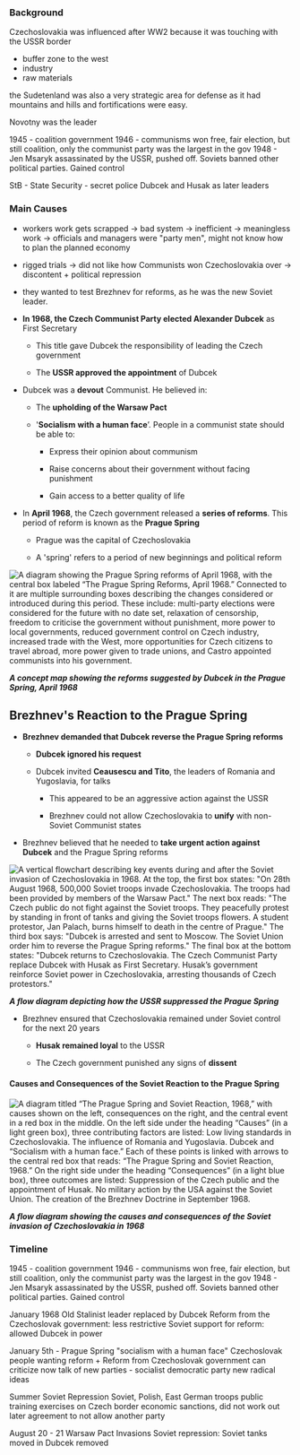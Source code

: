 ### Background
Czechoslovakia was influenced after WW2 because
it was touching with the USSR border
- buffer zone to the west
- industry
- raw materials

the Sudetenland was also a very strategic area for defense as it had mountains and hills and fortifications were easy.

Novotny was the leader

1945 - coalition government
1946 - communisms won free, fair election, but still coalition, only the communist party was the largest in the gov
1948 - Jen Msaryk assassinated by the USSR, pushed off. Soviets banned other political parties. Gained control


StB - State Security - secret police
Dubcek and Husak as later leaders

### Main Causes
- workers work gets scrapped -> bad system -> inefficient -> meaningless work -> officials and managers were "party men", might not know how to plan the planned economy
- rigged trials -> did not like how Communists won Czechoslovakia over -> discontent + political repression
- they wanted to test Brezhnev for reforms, as he was the new Soviet leader.

- **In 1968, the Czech Communist Party elected Alexander Dubcek** as First Secretary
    
    - This title gave Dubcek the responsibility of leading the Czech government
        
    - The **USSR approved the appointment** of Dubcek
        
- Dubcek was a **devout** Communist. He believed in:
    
    - The **upholding of the Warsaw Pact**
        
    - '**Socialism** **with a human face**’. People in a communist state should be able to:
        
        - Express their opinion about communism
            
        - Raise concerns about their government without facing punishment
            
        - Gain access to a better quality of life
            
- In **April 1968**, the Czech government released a **series of reforms**. This period of reform is known as the **Prague Spring**
    
    - Prague was the capital of Czechoslovakia
        
    - A 'spring' refers to a period of new beginnings and political reform
        

![A diagram showing the Prague Spring reforms of April 1968, with the central box labeled “The Prague Spring Reforms, April 1968.” Connected to it are multiple surrounding boxes describing the changes considered or introduced during this period. These include: multi-party elections were considered for the future with no date set, relaxation of censorship, freedom to criticise the government without punishment, more power to local governments, reduced government control on Czech industry, increased trade with the West, more opportunities for Czech citizens to travel abroad, more power given to trade unions, and Castro appointed communists into his government.](https://cdn.savemyexams.com/cdn-cgi/image/f=auto,width=3840/https://cdn.savemyexams.com/uploads/2024/02/prague-spring-mind-map.png)

_**A concept map showing the reforms suggested by Dubcek in the Prague Spring, April 1968**_


## Brezhnev's Reaction to the Prague Spring

- **Brezhnev demanded that Dubcek reverse the Prague Spring reforms**
    
    - **Dubcek ignored his request**
        
    - Dubcek invited **Ceausescu and Tito**, the leaders of Romania and Yugoslavia, for talks
        
        - This appeared to be an aggressive action against the USSR 
            
        - Brezhnev could not allow Czechoslovakia to **unify** with non-Soviet Communist states
            
- Brezhnev believed that he needed to **take urgent action against Dubcek** and the Prague Spring reforms
    

![A vertical flowchart describing key events during and after the Soviet invasion of Czechoslovakia in 1968.
At the top, the first box states: "On 28th August 1968, 500,000 Soviet troops invade Czechoslovakia. The troops had been provided by members of the Warsaw Pact."
The next box reads: "The Czech public do not fight against the Soviet troops. They peacefully protest by standing in front of tanks and giving the Soviet troops flowers. A student protestor, Jan Palach, burns himself to death in the centre of Prague."
The third box says: "Dubcek is arrested and sent to Moscow. The Soviet Union order him to reverse the Prague Spring reforms."
The final box at the bottom states: "Dubcek returns to Czechoslovakia. The Czech Communist Party replace Dubcek with Husak as First Secretary. Husak’s government reinforce Soviet power in Czechoslovakia, arresting thousands of Czech protestors."](https://cdn.savemyexams.com/cdn-cgi/image/f=auto,width=3840/https://cdn.savemyexams.com/uploads/2024/02/soviet-response-to-prague-spring-flow-diagram.png)

_**A flow diagram depicting how the USSR suppressed the Prague Spring**_ 

- Brezhnev ensured that Czechoslovakia remained under Soviet control for the next 20 years
    
    - **Husak remained loyal** to the USSR
        
    - The Czech government punished any signs of **dissent**
        

#### Causes and Consequences of the Soviet Reaction to the Prague Spring

![A diagram titled “The Prague Spring and Soviet Reaction, 1968,” with causes shown on the left, consequences on the right, and the central event in a red box in the middle.
On the left side under the heading “Causes” (in a light green box), three contributing factors are listed:
Low living standards in Czechoslovakia.
The influence of Romania and Yugoslavia.
Dubcek and “Socialism with a human face.”
Each of these points is linked with arrows to the central red box that reads: “The Prague Spring and Soviet Reaction, 1968.”
On the right side under the heading “Consequences” (in a light blue box), three outcomes are listed:
Suppression of the Czech public and the appointment of Husak.
No military action by the USA against the Soviet Union.
The creation of the Brezhnev Doctrine in September 1968.](https://cdn.savemyexams.com/cdn-cgi/image/f=auto,width=3840/https://cdn.savemyexams.com/uploads/2024/02/prague-spring-multi-flow-diagram.png)

_**A flow diagram showing the causes and consequences of the Soviet invasion of Czechoslovakia in 1968**_
### Timeline

1945 - coalition government
1946 - communisms won free, fair election, but still coalition, only the communist party was the largest in the gov
1948 - Jen Msaryk assassinated by the USSR, pushed off. Soviets banned other political parties. Gained control

January 1968
Old Stalinist leader replaced by Dubcek
Reform from the Czechoslovak government: less restrictive
Soviet support for reform: allowed Dubcek in power

January 5th - Prague Spring
"socialism with a human face"
Czechoslovak people wanting reform + Reform from Czechoslovak government
can criticize now
talk of new parties - socialist democratic party
new radical ideas


Summer
Soviet Repression
Soviet, Polish, East German troops public training exercises on Czech border
economic sanctions, did not work out later
agreement to not allow another party

August 20 - 21
Warsaw Pact Invasions
Soviet repression:
Soviet tanks moved in
Dubcek removed
